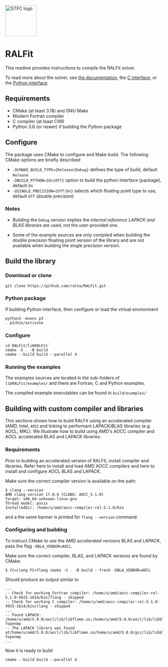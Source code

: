 <img alt="STFC logo" src="https://www.ukri.org/wp-content/uploads/2022/03/ukri-stfc-square-logo.png" width=100>

# RALFit

This readme provides instructions to compile the RALFit solver.

To read more about the solver, see
[the documentation](https://ralfit.readthedocs.io/projects/Fortran/en/latest/), the
[C interface](https://ralfit.readthedocs.io/projects/C/en/latest/), or the
[Python interface](https://ralfit.readthedocs.io/projects/Python/en/latest/).


## Requirements

* CMake (at least 3.18) and GNU Make
* Modern Fortran compiler
* C compiler (at least C99)
* Python 3.8 (or newer) if building the Python package

## Configure

The package uses CMake to configure and Make build. The following
CMake options are briefly described

  * `-DCMAKE_BUILD_TYPE={Release|Debug}` defines the type of build, default `Release`
  * `-DBUILD_PYTHON={On|Off}` option to build the python interface (package), default `On`
  * `-DSINGLE_PRECISION={Off|On}` selects which floating point type to
    use, default `Off` (double precision)

### Notes

 * Building the `Debug` version implies the _internal reference LAPACK
   and BLAS libraries_ are used, not the user-provided one.

 * Some of the example sources are only compiled when building the double
   precision floating point version of the library and are not available
   when building the single precision version.

## Build the library

### Download or clone
```{terminal}
git clone https://github.com/ralna/RALFit.git
```

### Python package
If building Python interface, then configure or load the virtual environment
```{terminal}
python3 -mvenv p3
. p3/bin/activate
```

### Configure
```{terminal}
cd RALFit/libRALFit`
cmake -S . -B build
cmake --build build --parallel 4
```

### Running the examples

The examples sources are located in the sub-folders of `libRALFit/examples/` and there are Fortran, C and Python examples.

The compiled example executables can be found in `build/examples/`


## Building with custom compiler and libraries

This sections shows how to build RALFit using an accelerated compiler (AMD,
Intel, etc) and linking to performant LAPACK/BLAS libraries (e.g. AOCL, MKL).
We illustrate how to build using AMD's AOCC compiler and AOCL accelerated BLAS
and LAPACK libraries.

### Requirements

Prior to building an accelerated version of RALFit, install compiler and libraries.
Refer here to install and load AMD AOCC compilers and here to install and configure AOCL BLAS and LAPACK.

Make sure the correct compiler version is available on the path:
```{terminal}
$ clang --version
AMD clang version 17.0.6 (CLANG: AOCC_5.1.0)
Target: x86_64-unknown-linux-gnu
Thread model: posix
InstalledDir: /home/u/amd/aocc-compiler-rel-5.1.0/bin
```
and a the same banner is printed for `flang --version` command.

### Configuring and building

To instruct CMake to use the AMD accelerated versions BLAS and LAPACK, pass the
flag `-DBLA_VENDOR=AOCL`.

Make sure the correct compiler, BLAS, and LAPACK versions are found by CMake:
```{terminal}
$ CC=clang FC=flang cmake -S . -B build --fresh -DBLA_VENDOR=AOCL
```
Should produce an output similar to
```{terminal}
...
-- Check for working Fortran compiler: /home/u/amd/aocc-compiler-rel-5.1.0-4925-1614/bin/flang - skipped
-- Check for working C compiler: /home/u/amd/aocc-compiler-rel-5.1.0-4925-1614/bin/clang - skipped
...
-- Found LAPACK: /home/u/amd/5.0.0/aocl/lib/libflame.so;/home/u/amd/5.0.0/aocl/lib/libblis.so;-fopenmp
-- The LAPACK library was found at/home/u/amd/5.0.0/aocl/lib/libflame.so/home/u/amd/5.0.0/gcc/lib/libblis.so-fopenmp
...
```

Now it is ready to build
```{terminal}
cmake --build build --parallel 4
```